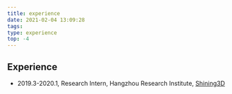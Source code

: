 ```yaml
---
title: experience
date: 2021-02-04 13:09:28
tags:
type: experience
top: -4
---
```

## Experience
- 2019.3-2020.1, Research Intern, Hangzhou Research Institute, [Shining3D](https://www.shining3d.com/?redirect=3)